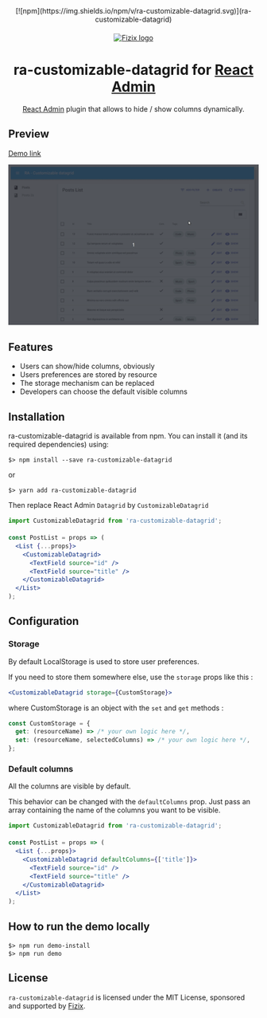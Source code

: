 
<div align="center">
  <div style="margin-bottom: 20px">
    [![npm](https://img.shields.io/npm/v/ra-customizable-datagrid.svg)](ra-customizable-datagrid)
  </div>

  <a href="https://fizix.io" rel="noopener" target="_blank"><img width="70" src="https://s3.eu-central-1.amazonaws.com/fizix-assets/images/logos/fizix-logo-black.png" alt="Fizix logo"></a>
</div>

<h1 align="center">ra-customizable-datagrid for <a rel="noopener" target="_blank" href="https://github.com/marmelab/react-admin/">React Admin</a></h1>

<div align="center">

[React Admin](https://github.com/marmelab/react-admin/) plugin that allows to hide / show columns dynamically.

</div>


## Preview

<a href="https://fizix-io.github.io/ra-customizable-datagrid/" rel="noopener" target="_blank">Demo link</a>

<p align="center">
  <img width="800" src="./demo/demo.gif" alt="Demo">
</p>


## Features

* Users can show/hide columns, obviously
* Users preferences are stored by resource
* The storage mechanism can be replaced
* Developers can choose the default visible columns

## Installation

ra-customizable-datagrid is available from npm. You can install it (and its required dependencies) using:

```
$> npm install --save ra-customizable-datagrid
```
or
```
$> yarn add ra-customizable-datagrid
```

Then replace React Admin `Datagrid` by `CustomizableDatagrid`

```jsx
import CustomizableDatagrid from 'ra-customizable-datagrid';

const PostList = props => (
  <List {...props}>
    <CustomizableDatagrid>
      <TextField source="id" />
      <TextField source="title" />
    </CustomizableDatagrid>
  </List>
);
```

## Configuration

### Storage

By default LocalStorage is used to store user preferences.

If you need to store them somewhere else, use the `storage` props like this :

```jsx
<CustomizableDatagrid storage={CustomStorage}>
```

where CustomStorage is an object with the `set` and `get` methods :

```js
const CustomStorage = {
  get: (resourceName) => /* your own logic here */,
  set: (resourceName, selectedColumns) => /* your own logic here */,
};
```

### Default columns

All the columns are visible by default.

This behavior can be changed with the `defaultColumns` prop. Just pass an array containing the name of the columns you want to be visible.

```jsx
import CustomizableDatagrid from 'ra-customizable-datagrid';

const PostList = props => (
  <List {...props}>
    <CustomizableDatagrid defaultColumns={['title']}>
      <TextField source="id" />
      <TextField source="title" />
    </CustomizableDatagrid>
  </List>
);
```

## How to run the demo locally

```
$> npm run demo-install
$> npm run demo
```

## License

`ra-customizable-datagrid` is licensed under the MIT License, sponsored and supported by <a href="https://fizix.io/" rel="noopener" target="_blank">Fizix</a>.
